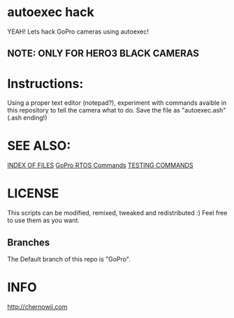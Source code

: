 autoexec hack
============

YEAH! Lets hack GoPro cameras using autoexec!

NOTE: ONLY FOR HERO3 BLACK CAMERAS
----------------------------------

Instructions:
=============
Using a proper text editor (notepad?), experiment with commands avaible in this repository to tell the camera what to do.
Save the file as "autoexec.ash" (.ash ending!)

SEE ALSO:
========
[INDEX OF FILES](https://github.com/KonradIT/autoexechack/blob/GoPro/index.md)
[GoPro RTOS Commands](https://github.com/KonradIT/autoexechack/blob/GoPro/commands.md)
[TESTING COMMANDS](https://github.com/KonradIT/autoexechack/blob/GoPro/testingcommands.md)

LICENSE
=======

This scripts can be modified, remixed, tweaked and redistributed :) Feel free to use them as you want.

Branches
--------

The Default branch of this repo is "GoPro".

INFO
====

http://chernowii.com

